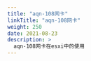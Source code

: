 ```yaml
---
title: "aqn-108网卡"
linkTitle: "aqn-108网卡"
weight: 250
date: 2021-08-23
description: >
  aqn-108网卡在esxi中的使用
---
```



